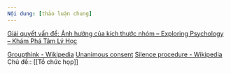 ```yaml
---
Nội dung: [thảo luận chung]
---
```



[Giải quyết vấn đề: Ảnh hưởng của kích thước nhóm – Exploring Psychology – Khám Phá Tâm Lý Học](https://trangtamly.blog/2021/008/giai-quyet-van-de-anh-huong-cua-kich-thuoc-nhom/ "Giải quyết vấn đề: Ảnh hưởng của kích thước nhóm – Exploring Psychology – Khám Phá Tâm Lý Học")

[Groupthink - Wikipedia](https://en.wikipedia.org/wiki/Groupthink "Groupthink - Wikipedia")
[Unanimous consent](https://en.wikipedia.org/wiki/Unanimous_consent "Unanimous consent")
[Silence procedure - Wikipedia](https://en.wikipedia.org/wiki/Silence_procedure "Silence procedure - Wikipedia")
Chủ đề:: [[Tổ chức họp]]
